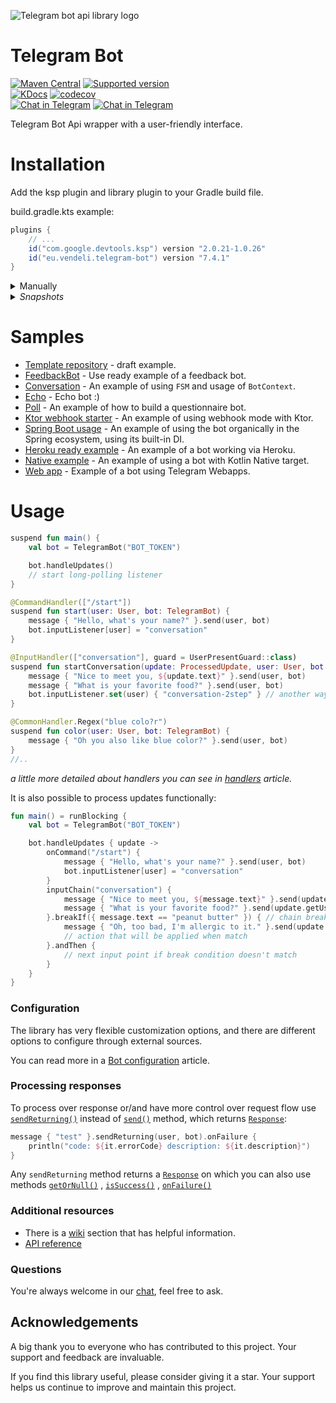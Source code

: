 ![Telegram bot api library logo](https://user-images.githubusercontent.com/3987067/180802441-966bb058-919b-4e1c-82c1-2b210cc9a94e.png)

# Telegram Bot

[![Maven Central](https://img.shields.io/maven-central/v/eu.vendeli/telegram-bot?style=flat&label=Maven&logo=apache-maven)](https://search.maven.org/artifact/eu.vendeli/telegram-bot)
[![Supported version](https://img.shields.io/badge/dynamic/json?url=https%3A%2F%2Fgithub.com%2Fvendelieu%2Ftelegram-bot%2Fraw%2Fmaster%2FbuildSrc%2Fsrc%2Fmain%2Fresources%2Fapi.json&query=%24.version&style=flat&logo=telegram&label=Telegram&color=blue)](https://core.telegram.org/bots/api)\
[![KDocs](https://img.shields.io/static/v1?label=Dokka&message=KDocs&color=blue&logo=kotlin)](https://vendelieu.github.io/telegram-bot/)
[![codecov](https://codecov.io/gh/vendelieu/telegram-bot/branch/master/graph/badge.svg?token=xn5xo6fu6r)](https://codecov.io/gh/vendelieu/telegram-bot) \
[![Chat in Telegram](https://img.shields.io/static/v1?label=Telegram&message=Chat&color=blue&logo=telegram)](https://t.me/venny_tgbot)
[![Chat in Telegram](https://img.shields.io/static/v1?label=Telegram&message=Channel&color=blue&logo=telegram)](https://t.me/kotlingram)

Telegram Bot Api wrapper with a user-friendly interface.

# Installation

Add the ksp plugin and library plugin to your Gradle build file.

build.gradle.kts example:

```gradle
plugins {
    // ...
    id("com.google.devtools.ksp") version "2.0.21-1.0.26"
    id("eu.vendeli.telegram-bot") version "7.4.1"
}
```

<details>
<summary>Manually</summary>
To set up the project without using the plugin, you need to add a dependency and configure the ksp processor:

```gradle
plugins {
    // ...
    id("com.google.devtools.ksp") version "2.0.21-1.0.26"
}

dependencies {
    // ...
    implementation("eu.vendeli:telegram-bot:7.4.1")
    ksp("eu.vendeli:ksp:7.4.1")
}
```

For multiplatform, you need to add the dependency to common sources and define ksp for the targets you need, see example
in [native-example](https://github.com/ktgram/native-example/blob/master/build.gradle.kts).
</details>


<details>
  <summary><i>Snapshots</i></summary>

[![Snapshot version](https://img.shields.io/badge/dynamic/json?url=https%3A%2F%2Frx.vendeli.eu%2Fsnap-ver%2Ftelegram-bot&query=%24%5B0%5D.name&logo=github&label=SNAPSHOT&link=https%3A%2F%2Fgithub.com%2Fvendelieu%3Ftab%3Dpackages%26repo_name%3Dtelegram-bot)](https://github.com/vendelieu?tab=packages&repo_name=telegram-bot)

To install snapshot versions, add snapshot repository,
if you're using plugin just use `addSnapshotRepo` parameter:

```gradle
ktGram {
    forceVersion = "branch-xxxxxx~xxxxxx"
    addSnapshotRepo = true
}
```

or manually add repository:

```gradle
repositories {
    mavenCentral()
    // ...
    maven("https://mvn.vendeli.eu/telegram-bot") // this
}
```

And add library dependency (with ksp processor) as described in `manually` section using the latest package version
from [packages](https://github.com/vendelieu?tab=packages&repo_name=telegram-bot) or from badge above.

</details>

# Samples

- [Template repository](https://github.com/vendelieu/telegram-bot_template) - draft example.
- [FeedbackBot](https://github.com/ktgram/feedback-bot) - Use ready example of a feedback bot.
- [Conversation](https://github.com/vendelieu/telegram-bot_template/tree/conversation) - An example of using `FSM` and
  usage of `BotContext`.
- [Echo](https://github.com/vendelieu/telegram-bot_template/tree/echo) - Echo bot :)
- [Poll](https://github.com/vendelieu/telegram-bot_template/tree/poll) - An example of how to build a questionnaire bot.
- [Ktor webhook starter](https://github.com/ktgram/webhook) - An example of using webhook mode
  with Ktor.
- [Spring Boot usage](https://github.com/vendelieu/telegram-bot_template/tree/spring-bot) - An example of using the bot
  organically in the Spring ecosystem, using its built-in DI.
- [Heroku ready example](https://github.com/vendelieu/telegram-bot_template/tree/heroku) - An example of a bot working
  via Heroku.
- [Native example](https://github.com/ktgram/native-example) - An example of using a bot with Kotlin Native target.
- [Web app](https://github.com/ktgram/webapp) - Example of a bot using Telegram Webapps.

</details>

# Usage

```kotlin
suspend fun main() {
    val bot = TelegramBot("BOT_TOKEN")

    bot.handleUpdates()
    // start long-polling listener
}

@CommandHandler(["/start"])
suspend fun start(user: User, bot: TelegramBot) {
    message { "Hello, what's your name?" }.send(user, bot)
    bot.inputListener[user] = "conversation"
}

@InputHandler(["conversation"], guard = UserPresentGuard::class)
suspend fun startConversation(update: ProcessedUpdate, user: User, bot: TelegramBot) {
    message { "Nice to meet you, ${update.text}" }.send(user, bot)
    message { "What is your favorite food?" }.send(user, bot)
    bot.inputListener.set(user) { "conversation-2step" } // another way to set input
}

@CommonHandler.Regex("blue colo?r")
suspend fun color(user: User, bot: TelegramBot) {
    message { "Oh you also like blue color?" }.send(user, bot)
}
//..
```

*a little more detailed about handlers you can see
in [handlers](https://github.com/vendelieu/telegram-bot/wiki/Handlers) article.*

It is also possible to process updates functionally:

```kotlin
fun main() = runBlocking {
    val bot = TelegramBot("BOT_TOKEN")

    bot.handleUpdates { update ->
        onCommand("/start") {
            message { "Hello, what's your name?" }.send(user, bot)
            bot.inputListener[user] = "conversation"
        }
        inputChain("conversation") {
            message { "Nice to meet you, ${message.text}" }.send(update.getUser(), bot)
            message { "What is your favorite food?" }.send(update.getUser(), bot)
        }.breakIf({ message.text == "peanut butter" }) { // chain break condition
            message { "Oh, too bad, I'm allergic to it." }.send(update.getUser(), bot)
            // action that will be applied when match
        }.andThen {
            // next input point if break condition doesn't match
        }
    }
}
```

### Configuration

The library has very flexible customization options, and there are different options to configure through external sources.

You can read more in a [Bot configuration](https://github.com/vendelieu/telegram-bot/wiki/Bot-configuration) article.

### Processing responses

To process over response or/and have more control over request flow
use [
`sendReturning()`](https://vendelieu.github.io/telegram-bot/-telegram%20-bot/eu.vendeli.tgbot.interfaces.action/-action/send-returning.html)
instead
of [
`send()`](https://vendelieu.github.io/telegram-bot/-telegram%20-bot/eu.vendeli.tgbot.interfaces.action/-action/send.html)
method,
which
returns [
`Response`](https://vendelieu.github.io/telegram-bot/-telegram%20-bot/eu.vendeli.tgbot.types.internal/-response/index.html):

```kotlin
message { "test" }.sendReturning(user, bot).onFailure {
    println("code: ${it.errorCode} description: ${it.description}")
}
```

Any `sendReturning` method returns
a [
`Response`](https://vendelieu.github.io/telegram-bot/-telegram%20-bot/eu.vendeli.tgbot.types.internal/-response/index.html)
on which you can also use
methods [
`getOrNull()`](https://vendelieu.github.io/telegram-bot/-telegram%20-bot/eu.vendeli.tgbot.types.internal/get-or-null.html)
, [
`isSuccess()`](https://vendelieu.github.io/telegram-bot/-telegram%20-bot/eu.vendeli.tgbot.types.internal/is-success.html)
, [
`onFailure()`](https://vendelieu.github.io/telegram-bot/-telegram%20-bot/eu.vendeli.tgbot.types.internal/on-failure.html)

### Additional resources

* There is a [wiki](https://github.com/vendelieu/telegram-bot/wiki) section that has helpful information.
* [API reference](https://vendelieu.github.io/telegram-bot/)

### Questions

You're always welcome in our [chat](https://t.me/venny_tgbot), feel free to ask.

## Acknowledgements

A big thank you to everyone who has contributed to this project. Your support and feedback are invaluable.

If you find this library useful, please consider giving it a star. Your support helps us continue to improve
and maintain this project.
